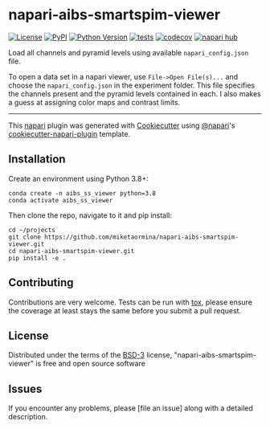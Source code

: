 # napari-aibs-smartspim-viewer

[![License](https://img.shields.io/pypi/l/napari-aibs-smartspim-viewer.svg?color=green)](https://github.com/miketaormina/napari-aibs-smartspim-viewer/raw/main/LICENSE)
[![PyPI](https://img.shields.io/pypi/v/napari-aibs-smartspim-viewer.svg?color=green)](https://pypi.org/project/napari-aibs-smartspim-viewer)
[![Python Version](https://img.shields.io/pypi/pyversions/napari-aibs-smartspim-viewer.svg?color=green)](https://python.org)
[![tests](https://github.com/miketaormina/napari-aibs-smartspim-viewer/workflows/tests/badge.svg)](https://github.com/miketaormina/napari-aibs-smartspim-viewer/actions)
[![codecov](https://codecov.io/gh/miketaormina/napari-aibs-smartspim-viewer/branch/main/graph/badge.svg)](https://codecov.io/gh/miketaormina/napari-aibs-smartspim-viewer)
[![napari hub](https://img.shields.io/endpoint?url=https://api.napari-hub.org/shields/napari-aibs-smartspim-viewer)](https://napari-hub.org/plugins/napari-aibs-smartspim-viewer)

Load all channels and pyramid levels using available `napari_config.json` file.

To open a data set in a napari viewer, use `File->Open File(s)...` and choose the `napari_config.json` in the experiment folder. This file specifies the channels present and the pyramid levels contained in each. I also makes a guess at assigning color maps and contrast limits.

----------------------------------

This [napari] plugin was generated with [Cookiecutter] using [@napari]'s [cookiecutter-napari-plugin] template.

<!--
Don't miss the full getting started guide to set up your new package:
https://github.com/napari/cookiecutter-napari-plugin#getting-started

and review the napari docs for plugin developers:
https://napari.org/plugins/index.html
-->

## Installation

<!--
You can install `napari-aibs-smartspim-viewer` via [pip]:~~

    pip install napari-aibs-smartspim-viewer
-->
Create an environment using Python 3.8+:

    conda create -n aibs_ss_viewer python=3.8
    conda activate aibs_ss_viewer

Then clone the repo, navigate to it and pip install:

    cd ~/projects
    git clone https://github.com/miketaormina/napari-aibs-smartspim-viewer.git
    cd napari-aibs-smartspim-viewer.git
    pip install -e .
    




## Contributing

Contributions are very welcome. Tests can be run with [tox], please ensure
the coverage at least stays the same before you submit a pull request.

## License

Distributed under the terms of the [BSD-3] license,
"napari-aibs-smartspim-viewer" is free and open source software

## Issues

If you encounter any problems, please [file an issue] along with a detailed description.

[napari]: https://github.com/napari/napari
[Cookiecutter]: https://github.com/audreyr/cookiecutter
[@napari]: https://github.com/napari
[MIT]: http://opensource.org/licenses/MIT
[BSD-3]: http://opensource.org/licenses/BSD-3-Clause
[GNU GPL v3.0]: http://www.gnu.org/licenses/gpl-3.0.txt
[GNU LGPL v3.0]: http://www.gnu.org/licenses/lgpl-3.0.txt
[Apache Software License 2.0]: http://www.apache.org/licenses/LICENSE-2.0
[Mozilla Public License 2.0]: https://www.mozilla.org/media/MPL/2.0/index.txt
[cookiecutter-napari-plugin]: https://github.com/napari/cookiecutter-napari-plugin

[napari]: https://github.com/napari/napari
[tox]: https://tox.readthedocs.io/en/latest/
[pip]: https://pypi.org/project/pip/
[PyPI]: https://pypi.org/
